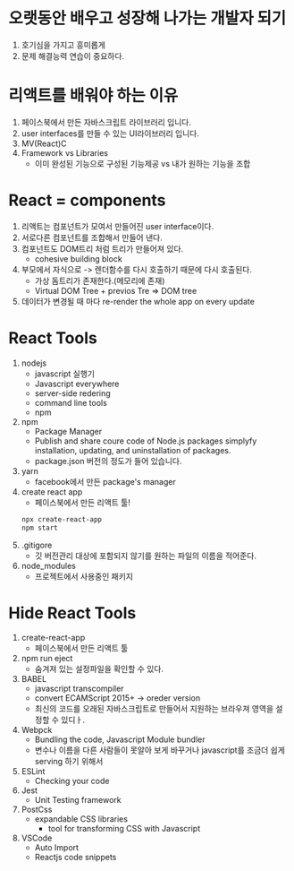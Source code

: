 # 오랫동안 배우고 성장해 나가는 개발자 되기

1. 호기심을 가지고 흥미롭게
2. 문제 해결능력 연습이 중요하다.

# 리액트를 배워야 하는 이유

1. 페이스북에서 만든 자바스크립트 라이브러리 입니다.
2. user interfaces를 만들 수 있는 UI라이브러리 입니다.
3. MV(React)C
4. Framework vs Libraries
   - 이미 완성된 기능으로 구성된 기능제공 vs 내가 원하는 기능을 조합

# React = components

1. 리액트는 컴포넌트가 모여서 만들어진 user interface이다.
2. 서로다른 컴포넌트를 조합해서 만들어 낸다.
3. 컴포넌트도 DOM트리 처럼 트리가 만들어져 있다.
   - cohesive building block
4. 부모에서 자식으로 -> 렌더함수를 다시 호출하기 때문에 다시 호출된다.
   - 가상 돔트리가 존재한다.(메모리에 존재)
   - Virtual DOM Tree + previos Tre => DOM tree
5. 데이터가 변경될 때 마다 re-render the whole app on every update

# React Tools

1. nodejs
   - javascript 실행기
   - Javascript everywhere
   - server-side redering
   - command line tools
   - npm
2. npm
   - Package Manager
   - Publish and share coure code of Node.js packages simplyfy installation, updating, and uninstallation of packages.
   - package.json 버전의 정도가 들어 있습니다.
3. yarn
   - facebook에서 만든 package's manager
4. create react app
   - 페이스북에서 만든 리액트 툴!
   ```bash
   npx create-react-app
   npm start
   ```
5. .gitigore
   - 깃 버전관리 대상에 포함되지 않기를 원하는 파일의 이름을 적어준다.
6. node_modules
   - 프로젝트에서 사용중인 패키지

# Hide React Tools

1. create-react-app
   - 페이스북에서 만든 리액트 툴
2. npm run eject
   - 숨겨져 있는 설정파일을 확인할 수 있다.
3. BABEL
   - javascript transcompiler
   - convert ECAMScript 2015+ -> oreder version
   - 최신의 코드를 오래된 자바스크립트로 만들어서 지원하는 브라우져 영역을 설정할 수 있디ㅏ.
4. Webpck
   - Bundling the code, Javascript Module bundler
   - 변수나 이름을 다른 사람들이 못알아 보게 바꾸거나 javascript를 조금더 쉽게 serving 하기 위해서
5. ESLint
   - Checking your code
6. Jest
   - Unit Testing framework
7. PostCss
   - expandable CSS libraries
     - tool for transforming CSS with Javascript
8. VSCode
   - Auto Import
   - Reactjs code snippets
